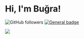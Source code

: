 # Hi, I'm Buğra!

![GitHub followers](https://img.shields.io/github/followers/BugraOmursunn?style=social)
[![General badge](https://img.shields.io/badge/<SUBJECT>-<STATUS>-<COLOR>.svg)](https://shields.io/)


<p align=”center”>
<a href=”https://www.linkedin.com/in/bugraomursun/”>
<img src=”https://img.shields.io/badge/LinkedIn-0077B5?style=for-the-badge&logo=linkedin&logoColor=white">
</a>
</p>
                                                                                                     
